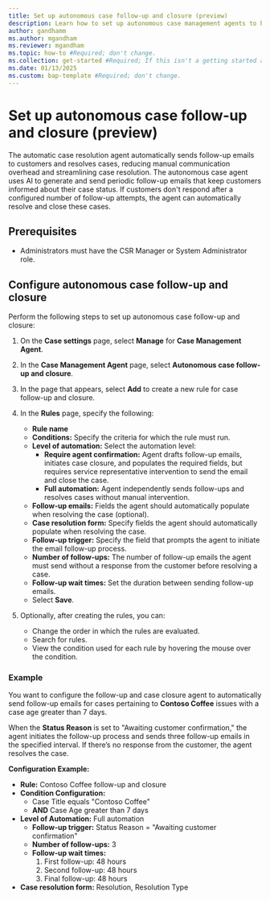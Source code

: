 ```yaml
---
title: Set up autonomous case follow-up and closure (preview)
description: Learn how to set up autonomous case management agents to help agents follow-up and close cases.
author: gandhamm
ms.author: mgandham
ms.reviewer: mgandham
ms.topic: how-to #Required; don't change.
ms.collection: get-started #Required; If this isn't a getting started article, don't remove the attribute, but leave the value blank. The values for this attribute will be updated over time.
ms.date: 01/13/2025
ms.custom: bap-template #Required; don't change.
---
```



# Set up autonomous case follow-up and closure (preview)

The automatic case resolution agent automatically sends follow-up emails to customers and resolves cases, reducing manual communication overhead and streamlining case resolution. The autonomous case agent uses AI to generate and send periodic follow-up emails that keep customers informed about their case status. If customers don't respond after a configured number of follow-up attempts, the agent can automatically resolve and close these cases.

## Prerequisites

- Administrators must have the CSR Manager or System Administrator role.

## Configure autonomous case follow-up and closure

Perform the following steps to set up autonomous case follow-up and closure:

1. On the **Case settings** page, select **Manage** for **Case Management Agent**.
2. In the **Case Management Agent** page, select **Autonomous case follow-up and closure**.
3. In the page that appears, select **Add** to create a new rule for case follow-up and closure.
4. In the **Rules** page, specify the following:
   - **Rule name**
   - **Conditions:** Specify the criteria for which the rule must run.
   - **Level of automation:** Select the automation level:
     - **Require agent confirmation:** Agent drafts follow-up emails, initiates case closure, and populates the required fields, but requires service representative intervention to send the email and close the case.
     - **Full automation:** Agent independently sends follow-ups and resolves cases without manual intervention.
   - **Follow-up emails:** Fields the agent should automatically populate when resolving the case (optional).
   - **Case resolution form:** Specify fields the agent should automatically populate when resolving the case.
   - **Follow-up trigger:** Specify the field that prompts the agent to initiate the email follow-up process.
   - **Number of follow-ups:** The number of follow-up emails the agent must send without a response from the customer before resolving a case.
   - **Follow-up wait times:** Set the duration between sending follow-up emails.
   - Select **Save**.

5. Optionally, after creating the rules, you can:
   - Change the order in which the rules are evaluated.
   - Search for rules.
   - View the condition used for each rule by hovering the mouse over the condition.

### Example
You want to configure the follow-up and case closure agent to automatically send follow-up emails for cases pertaining to **Contoso Coffee** issues with a case age greater than 7 days.  

When the **Status Reason** is set to "Awaiting customer confirmation," the agent initiates the follow-up process and sends three follow-up emails in the specified interval. If there’s no response from the customer, the agent resolves the case.

**Configuration Example:**
- **Rule:** Contoso Coffee follow-up and closure  
- **Condition Configuration:**  
  - Case Title equals "Contoso Coffee"  
  - **AND** Case Age greater than 7 days  
- **Level of Automation:** Full automation  
  - **Follow-up trigger:** Status Reason = "Awaiting customer confirmation"  
  - **Number of follow-ups:** 3  
  - **Follow-up wait times:**  
    1. First follow-up: 48 hours  
    2. Second follow-up: 48 hours  
    3. Final follow-up: 48 hours  
- **Case resolution form:** Resolution, Resolution Type  